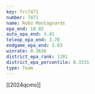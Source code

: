 ```yaml
---
key: frc7471
number: 7471
name: Robo Montagnards
epa_end: 10.02
auto_epa_end: 3.41
teleop_epa_end: 3.78
endgame_epa_end: 2.83
winrate: 0.3636
district_epa_rank: 1201
district_epa_percentile: 0.3331
type: Team
---
```

[[2024qcmo]]
